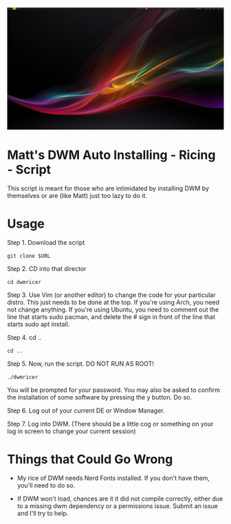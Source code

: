 ![](image.png)

# Matt's DWM Auto Installing - Ricing - Script

This script is meant for those who are intimidated by installing DWM by themselves or are (like Matt) just too lazy to do it. 

# Usage

Step 1. Download the script

	git clone $URL

Step 2. CD into that director

	cd dwmricer

Step 3. Use Vim (or another editor) to change the code for your particular distro. This just needs to be done at the top. If you're using Arch, you need not change anything. If you're using Ubuntu, you need to comment out the line that starts sudo pacman, and delete the # sign in front of the line that starts sudo apt install. 

Step 4. cd ..

	cd ..

Step 5. Now, run the script. DO NOT RUN AS ROOT!

	./dwmricer

You will be prompted for your password. You may also be asked to confirm the installation of some software by pressing the y button. Do so.


Step 6. Log out of your current DE or Window Manager. 

Step 7. Log into DWM. (There should be a little cog or something on your log in screen to change your current session)

# Things that Could Go Wrong

* My rice of DWM needs Nerd Fonts installed. If you don't have them, you'll need to do so.

* If DWM won't load, chances are it it did not compile correctly, either due to a missing dwm dependency or a permissions issue. Submit an issue and I'll try to help.



